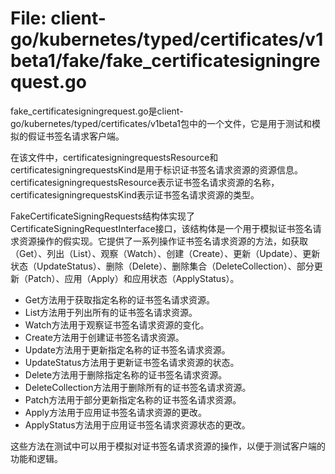 # File: client-go/kubernetes/typed/certificates/v1beta1/fake/fake_certificatesigningrequest.go

fake_certificatesigningrequest.go是client-go/kubernetes/typed/certificates/v1beta1包中的一个文件，它是用于测试和模拟的假证书签名请求客户端。

在该文件中，certificatesigningrequestsResource和certificatesigningrequestsKind是用于标识证书签名请求资源的资源信息。certificatesigningrequestsResource表示证书签名请求资源的名称，certificatesigningrequestsKind表示证书签名请求资源的类型。

FakeCertificateSigningRequests结构体实现了CertificateSigningRequestInterface接口，该结构体是一个用于模拟证书签名请求资源操作的假实现。它提供了一系列操作证书签名请求资源的方法，如获取（Get）、列出（List）、观察（Watch）、创建（Create）、更新（Update）、更新状态（UpdateStatus）、删除（Delete）、删除集合（DeleteCollection）、部分更新（Patch）、应用（Apply）和应用状态（ApplyStatus）。

- Get方法用于获取指定名称的证书签名请求资源。
- List方法用于列出所有的证书签名请求资源。
- Watch方法用于观察证书签名请求资源的变化。
- Create方法用于创建证书签名请求资源。
- Update方法用于更新指定名称的证书签名请求资源。
- UpdateStatus方法用于更新证书签名请求资源的状态。
- Delete方法用于删除指定名称的证书签名请求资源。
- DeleteCollection方法用于删除所有的证书签名请求资源。
- Patch方法用于部分更新指定名称的证书签名请求资源。
- Apply方法用于应用证书签名请求资源的更改。
- ApplyStatus方法用于应用证书签名请求资源状态的更改。

这些方法在测试中可以用于模拟对证书签名请求资源的操作，以便于测试客户端的功能和逻辑。

